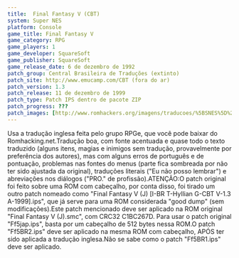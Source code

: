 ```yaml
---
title:  Final Fantasy V (CBT)
system: Super NES
platform: Console
game_title: Final Fantasy V
game_category: RPG
game_players: 1
game_developer: SquareSoft
game_publisher: SquareSoft
game_release_date: 6 de dezembro de 1992
patch_group: Central Brasileira de Traduções (extinto)
patch_site: http://www.emucamp.com/CBT (fora do ar)
patch_version: 1.3
patch_release: 11 de dezembro de 1999
patch_type: Patch IPS dentro de pacote ZIP
patch_progress: ???
patch_images: [http://www.romhackers.org/imagens/traducoes/%5BSNES%5D%20Final%20Fantasy%20V%20-%20CBT%20-%201.png,http://www.romhackers.org/imagens/traducoes/%5BSNES%5D%20Final%20Fantasy%20V%20-%20CBT%20-%202.png,http://www.romhackers.org/imagens/traducoes/%5BSNES%5D%20Final%20Fantasy%20V%20-%20CBT%20-%203.png]
---
```

Usa a tradução inglesa feita pelo grupo RPGe, que você pode baixar do Romhacking.net.Tradução boa, com fonte acentuada e quase todo o texto traduzido (alguns itens, magias e inimigos sem tradução, provavelmente por preferência dos autores), mas com alguns erros de português e de pontuação, problemas nas fontes do menus (parte fica sombreada por não ter sido ajustada da original), traduções literais ("Eu não posso lembrar") e abreviações nos diálogos ("PRO." de profissão).ATENÇÃO:O patch original foi feito sobre uma ROM com cabeçalho, por conta disso, foi tirado um outro patch nomeado como "Final Fantasy V (J) [I-BR T-Hyllian G-CBT V-1.3 A-1999].ips", que já serve para uma ROM considerada "good dump" (sem modificações).Este patch mencionado deve ser aplicado na ROM original "Final Fantasy V (J).smc", com CRC32 C1BC267D. Para usar o patch original "Ff5jap.ips", basta por um cabeçalho de 512 bytes nessa ROM.O patch "Ff5BR2.ips" deve ser aplicado na mesma ROM com cabeçalho, APÓS ter sido aplicada a tradução inglesa.Não se sabe como o patch "Ff5BR1.ips" deve ser aplicado.